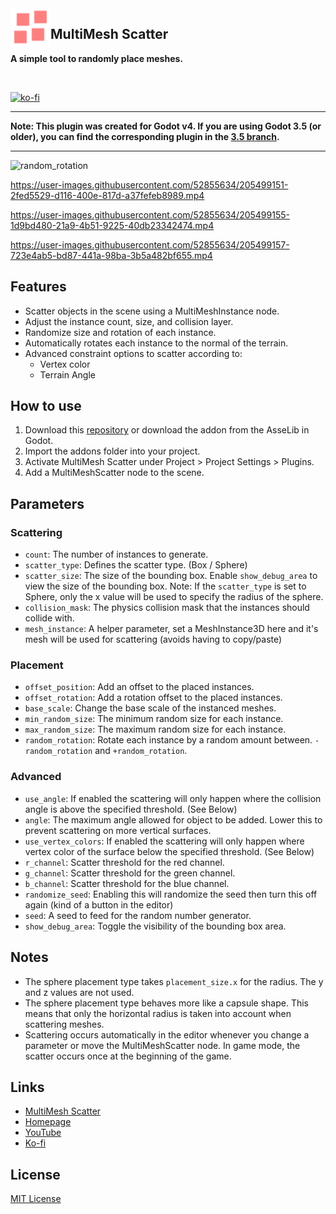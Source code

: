 <img src="addons/multimesh_scatter/icon.svg" width="64" align="left" />

## MultiMesh Scatter

**A simple tool to randomly place meshes.**

<br clear="left" />

[![ko-fi](https://ko-fi.com/img/githubbutton_sm.svg)](https://ko-fi.com/E1E5CVWWE)

---

**Note: This plugin was created for Godot v4. If you are using Godot 3.5 (or older), you can find the corresponding plugin in the [3.5 branch](https://github.com/arcaneenergy/godot-multimesh-scatter/tree/3.5).**

---

![random_rotation](https://arcaneenergy.github.io/assets/multimesh_scatter/random_rotation.jpg)

https://user-images.githubusercontent.com/52855634/205499151-2fed5529-d116-400e-817d-a37fefeb8989.mp4

https://user-images.githubusercontent.com/52855634/205499155-1d9bd480-21a9-4b51-9225-40db23342474.mp4

https://user-images.githubusercontent.com/52855634/205499157-723e4ab5-bd87-441a-98ba-3b5a482bf655.mp4

## Features

- Scatter objects in the scene using a MultiMeshInstance node.
- Adjust the instance count, size, and collision layer.
- Randomize size and rotation of each instance.
- Automatically rotates each instance to the normal of the terrain.
- Advanced constraint options to scatter according to:
  - Vertex color
  - Terrain Angle

## How to use

1. Download this [repository](https://github.com/arcaneenergy/godot-multimesh-scatter) or download the addon from the AsseLib in Godot.
2. Import the addons folder into your project.
3. Activate MultiMesh Scatter under Project > Project Settings > Plugins.
4. Add a MultiMeshScatter node to the scene.

## Parameters

### Scattering
- `count`: The number of instances to generate.
- `scatter_type`: Defines the scatter type. (Box / Sphere)
- `scatter_size`: The size of the bounding box. Enable `show_debug_area` to view the size of the bounding box. Note: If the `scatter_type` is set to Sphere, only the x value will be used to specify the radius of the sphere.
- `collision_mask`: The physics collision mask that the instances should collide with.
- `mesh_instance`: A helper parameter, set a MeshInstance3D here and it's mesh will be used for scattering (avoids having to copy/paste)
### Placement
- `offset_position`: Add an offset to the placed instances.
- `offset_rotation`: Add a rotation offset to the placed instances.
- `base_scale`: Change the base scale of the instanced meshes.
- `min_random_size`: The minimum random size for each instance.
- `max_random_size`: The maximum random size for each instance.
- `random_rotation`: Rotate each instance by a random amount between. `-random_rotation` and `+random_rotation`.
### Advanced
- `use_angle`: If enabled the scattering will only happen where the collision angle is above the specified threshold. (See Below)
- `angle`: The maximum angle allowed for object to be added. Lower this to prevent scattering on more vertical surfaces.
- `use_vertex_colors`: If enabled the scattering will only happen where vertex color of the surface below the specified threshold. (See Below)
- `r_channel`: Scatter threshold for the red channel.
- `g_channel`: Scatter threshold for the green channel.
- `b_channel`: Scatter threshold for the blue channel. 
- `randomize_seed`: Enabling this will randomize the seed then turn this off again (kind of a button in the editor)
- `seed`: A seed to feed for the random number generator.
- `show_debug_area`: Toggle the visibility of the bounding box area.

## Notes

- The sphere placement type takes `placement_size.x` for the radius. The y and z values are not used.
- The sphere placement type behaves more like a capsule shape. This means that only the horizontal radius is taken
  into account when scattering meshes.
- Scattering occurs automatically in the editor whenever you change a parameter or move the MultiMeshScatter node.
  In game mode, the scatter occurs once at the beginning of the game.

## Links

- [MultiMesh Scatter](https://github.com/arcaneenergy/godot-multimesh-scatter)
- [Homepage](https://arcaneenergy.github.io/)
- [YouTube](https://www.youtube.com/c/ArcaneEnergy)
- [Ko-fi](https://ko-fi.com/arcaneenergy)

## License

[MIT License](/LICENSE.md)
